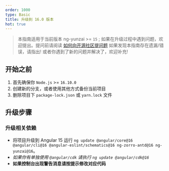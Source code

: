 ```yaml
---
order: 1000
type: Basic
title: 升级到 16.0 版本
hot: true
---
```


> 本指南适用于当前版本 ng-yunzai >= `15` ;
> 如果在升级过程中遇到问题，欢迎提出。提问前请阅读 [如何向开源社区提问题](https://github.com/seajs/seajs/issues/545)
> 如果发现本指南存在遗漏/错误，请指出!
> 或者你遇到了新的问题并解决了，欢迎补充!

## 开始之前

1. 首先确保你 `Node.js` >= `16.10.0`
2. 创建新的分支，或者使用其他方式备份当前项目
3. 删除项目下 `package-lock.json` 或 `yarn.lock` 文件

## 升级步骤

### 升级相关依赖

- 将项目升级到 Angular 15 运行 `ng update @angular/core@16 @angular/cli@16 @angular-eslint/schematics@16 ng-zorro-antd@16 ng-yunzai@16`。
- _如果你有单独使用 `@angular/cdk` 请执行 `ng update @angular/cdk@16`_
- **如果控制台出现警告消息请按提示修改对应代码**

